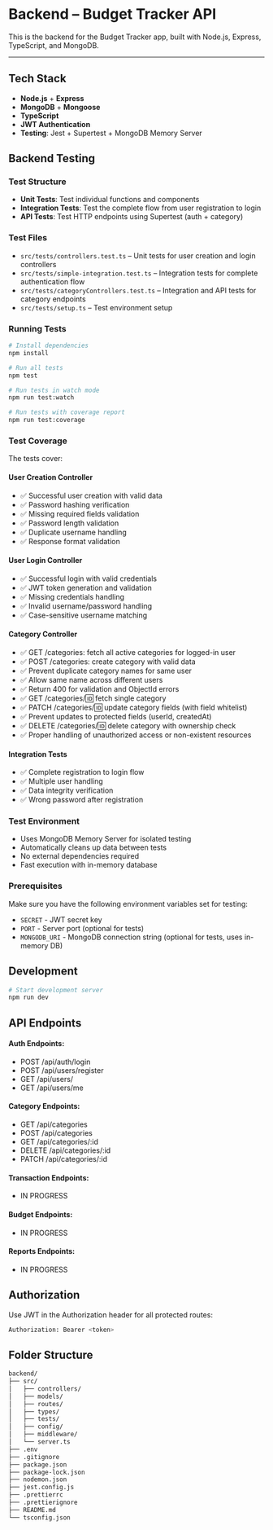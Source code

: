 # Backend – Budget Tracker API

This is the backend for the Budget Tracker app, built with Node.js, Express, TypeScript, and MongoDB.

---

## Tech Stack

- **Node.js** + **Express**
- **MongoDB** + **Mongoose**
- **TypeScript**
- **JWT Authentication**
- **Testing**: Jest + Supertest + MongoDB Memory Server

## Backend Testing

### Test Structure

- **Unit Tests**: Test individual functions and components
- **Integration Tests**: Test the complete flow from user registration to login
- **API Tests**: Test HTTP endpoints using Supertest (auth + category)

### Test Files

- `src/tests/controllers.test.ts` – Unit tests for user creation and login controllers
- `src/tests/simple-integration.test.ts` – Integration tests for complete authentication flow
- `src/tests/categoryControllers.test.ts` – Integration and API tests for category endpoints
- `src/tests/setup.ts` – Test environment setup

### Running Tests

```bash
# Install dependencies
npm install

# Run all tests
npm test

# Run tests in watch mode
npm run test:watch

# Run tests with coverage report
npm run test:coverage
```

### Test Coverage

The tests cover:

#### User Creation Controller

- ✅ Successful user creation with valid data
- ✅ Password hashing verification
- ✅ Missing required fields validation
- ✅ Password length validation
- ✅ Duplicate username handling
- ✅ Response format validation

#### User Login Controller

- ✅ Successful login with valid credentials
- ✅ JWT token generation and validation
- ✅ Missing credentials handling
- ✅ Invalid username/password handling
- ✅ Case-sensitive username matching

#### Category Controller

- ✅ GET /categories: fetch all active categories for logged-in user
- ✅ POST /categories: create category with valid data
- ✅ Prevent duplicate category names for same user
- ✅ Allow same name across different users
- ✅ Return 400 for validation and ObjectId errors
- ✅ GET /categories/:id: fetch single category
- ✅ PATCH /categories/:id: update category fields (with field whitelist)
- ✅ Prevent updates to protected fields (userId, createdAt)
- ✅ DELETE /categories/:id: delete category with ownership check
- ✅ Proper handling of unauthorized access or non-existent resources

#### Integration Tests

- ✅ Complete registration to login flow
- ✅ Multiple user handling
- ✅ Data integrity verification
- ✅ Wrong password after registration

### Test Environment

- Uses MongoDB Memory Server for isolated testing
- Automatically cleans up data between tests
- No external dependencies required
- Fast execution with in-memory database

### Prerequisites

Make sure you have the following environment variables set for testing:

- `SECRET` - JWT secret key
- `PORT` - Server port (optional for tests)
- `MONGODB_URI` - MongoDB connection string (optional for tests, uses in-memory DB)

## Development

```bash
# Start development server
npm run dev
```

## API Endpoints

#### Auth Endpoints:

- POST /api/auth/login
- POST /api/users/register
- GET /api/users/
- GET /api/users/me

#### Category Endpoints:

- GET /api/categories
- POST /api/categories
- GET /api/categories/:id
- DELETE /api/categories/:id
- PATCH /api/categories/:id

#### Transaction Endpoints:

- IN PROGRESS

#### Budget Endpoints:

- IN PROGRESS

#### Reports Endpoints:

- IN PROGRESS

## Authorization

Use JWT in the Authorization header for all protected routes:

```bash
Authorization: Bearer <token>
```

## Folder Structure

```bash
backend/
├── src/
│   ├── controllers/
│   ├── models/
│   ├── routes/
│   ├── types/
│   ├── tests/
│   ├── config/
│   ├── middleware/
│   └── server.ts
├── .env
├── .gitignore
├── package.json
├── package-lock.json
├── nodemon.json
├── jest.config.js
├── .prettierrc
├── .prettierignore
├── README.md
└── tsconfig.json
```
